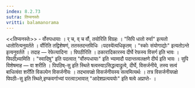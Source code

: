 ```yaml
---
index: 8.2.73
sutra: तिप्यनस्तेः
vritti: balamanorama
---
```


<<तिप्यनस्तेः>> - र्वोरुपधायाः । र् च, व् च र्वौ, तयोरिति विग्रहः । "सिपि धातो रुर्वा" इत्यतो धातोरित्यनुवर्तते । र्वोरिति तद्विशेषणं, ततस्तदन्तविधिः ।पदस्ये॑त्यधिकृतम् । "स्कोः संयोगाद्योः" इत्यतोऽन्ते इत्यनुवर्तते । तदाह — रेफेत्यादिना । पिपठीरिति । ठकारादिकारस्य दीर्घे रेफस्य विसर्ग इति भावः । पिपठीभ्र्यामिति । "स्वादिषु" इति पदत्वात् "र्वोरुपधायाः" इति भ्यामादौ पदान्तत्वलक्षणे दीर्घ इति भावः । सुपि विशेषमाह — वा शरीति । पिपठिष्-सु इति स्थिते षत्वस्याऽसिद्धत्वाद्रुत्वे, दीर्घे, विसर्जनीये, तस्य सत्वं बाधित्वंवा शरी॑ति विकल्पेन विसर्जनीयः । तदभावपक्षे विसर्जनीयस्य सत्वमित्यर्थः । तत्र विसर्जनीयपक्षे पिपठीः-सु इति स्थिते,इण्कवर्गाभ्यां परत्वाऽभावात् "आदेशप्रत्यययोः" इति षत्वे अप्राप्ते- ।